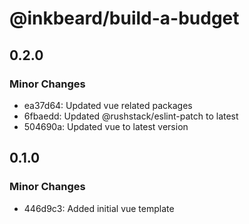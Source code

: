 # @inkbeard/build-a-budget

## 0.2.0

### Minor Changes

- ea37d64: Updated vue related packages
- 6fbaedd: Updated @rushstack/eslint-patch to latest
- 504690a: Updated vue to latest version

## 0.1.0

### Minor Changes

- 446d9c3: Added initial vue template
